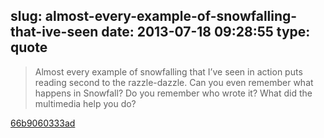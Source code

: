 slug: almost-every-example-of-snowfalling-that-ive-seen
date: 2013-07-18 09:28:55
type: quote
---

> Almost every example of snowfalling that I’ve seen in action puts reading second to the razzle-dazzle. Can you even remember what happens in Snowfall? Do you remember who wrote it? What did the multimedia help you do?

[66b9060333ad](https://medium.com/editors-picks/66b9060333ad?utm_source=TwitterAccount&utm_medium=Twitter&utm_campaign=TwitterAccount)
